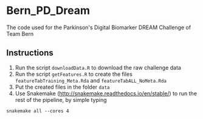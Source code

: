 # Bern_PD_Dream
The code used for the Parkinson's Digital Biomarker DREAM Challenge of Team Bern

## Instructions

1. Run the script `downloadData.R` to download the raw challenge data
2. Run the script `getFeatures.R` to create the files `featureTabTraining_Meta.Rda` and `featureTabALL_NoMeta.Rda`
3. Put the created files in the folder `data`
4. Use Snakemake (http://snakemake.readthedocs.io/en/stable/) to run the rest of the pipeline, by simple typing
```
snakemake all --cores 4
```
